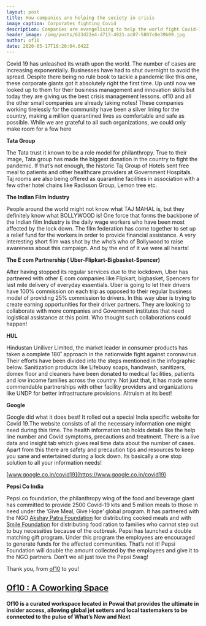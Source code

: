 ```yaml
---
layout: post
title: How companies are helping the society in crisis
image_caption: Corporates fighting Covid
description: Companies are evangelising to help the world fight Covid-19
header_image: /img/posts/623d22e4-d713-4921-ac07-5807c0e39b09.jpg
author: of10
date: 2020-05-17T18:20:04.642Z
---
```

Covid 19 has unleashed its wrath upon the world. The number of cases are increasing exponentially. Businesses have had to shut overnight to avoid the spread. Despite there being no rule book to tackle a pandemic like this one, these corporate giants got it absolutely right the first time. Up until now we looked up to them for their business management and innovation skills but today they are giving us the best crisis management lessons. of10 and all the other small companies are already taking notes! These companies working tirelessly for the community have been a silver lining for the country, making a million quarantined lives as comfortable and safe as possible. While we are grateful to all such organizations, we could only make room for a few here

**Tata Group**

The Tata trust it known to be a role model for philanthropy. True to their image, Tata group has made the biggest donation in the country to fight the pandemic. If that’s not enough, the historic Taj Group of Hotels sent free meal to patients and other healthcare providers at Government Hospitals. Taj rooms are also being offered as quarantine facilities in association with a few other hotel chains like Radisson Group, Lemon tree etc.

**The Indian Film Industry**

People around the world might not know what TAJ MAHAL is, but they definitely know what BOLLYWOOD is! One force that forms the backbone of the Indian film Industry is the daily wage workers who have been most affected by the lock down. The film federation has come together to set up a relief fund for the workers in order to provide financial assistance. A very interesting short film was shot by the who’s who of Bollywood to raise awareness about this campaign. And by the end of it we were all hearts!

**The E com Partnership ( Uber-Flipkart-Bigbasket-Spencer)**

After having stopped its regular services due to the lockdown, Uber has partnered with other E com companies like Flipkart, bigbasket, Spencers for last mile delivery of everyday essentials. Uber is going to let their drivers have 100% commission on each trip as opposed to their regular business model of providing 25% commission to drivers. In this way uber is trying to create earning opportunities for their driver partners. They are looking to collaborate with more companies and Government institutes that need logistical assistance at this point. Who thought such collaborations could happen!

**HUL**

Hindustan Uniliver Limited, the market leader in consumer products has taken a complete 180˚ approach in the nationwide fight against coronavirus. Their efforts have been divided into the steps mentioned in the infographic below. Sanitization products like Lifebuoy soaps, handwash, sanitizers, domex floor and cleaners have been donated to medical facilities, patients and low income families across the country. Not just that, it has made some commendable partnerships with other facility providers and organizations like UNDP for better infrastructure provisions. Altruism at its best!

**Google**

Google did what it does best! It rolled out a special India specific website for Covid 19.The website consists of all the necessary information one might need during this time. The health information tab holds details like the help line number and Covid symptoms, precautions and treatment. There is a live data and insight tab which gives real time data about the number of cases. Apart from this there are safety and precaution tips and resources to keep you sane and entertained during a lock down. Its basically a one stop solution to all your information needs!

[www.google.co.in/covid19](https://www.google.co.in/covid19)

**Pepsi Co India**

Pepsi co foundation, the philanthropy wing of the food and beverage giant has committed to provide 2500 Covid-19 kits and 5 million meals to those in need under the ‘Give Meal, Give Hope’ global program. It has partnered with the NGO [Akshay Patra Foundation](https://www.akshayapatra.org/) for distributing cooked meals and with [Smile Foundation](https://medium.com/of10-a-coworking-space/www.smilefoundationindia.org) for distributing food ration to families who cannot step out to buy necessities because of the outbreak. Pepsi has launched a double matching gift program. Under this program the employees are encouraged to generate funds for the affected communities. That’s not it! Pepsi Foundation will double the amount collected by the employees and give it to the NGO partners. Don’t we all just love the Pepsi Swag!



Thank you, from [of10](https://www.of1o.in/) to you!

## [Of10 : A Coworking Space](https://of10.in/)

#### Of10 is a curated workspace located in Powai that provides the ultimate in insider access, allowing global jet setters and local tastemakers to be connected to the pulse of What’s New and Next